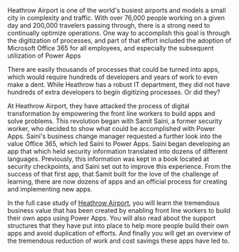 Heathrow Airport is one of the world's busiest airports and models a  small city in complexity and traffic. With over 76,000 people working on a given day and 200,000 travelers passing through, there is a strong need to continually optimize operations. One way to accomplish this goal is through the digitization of processes, and part of that effort included the adoption of Microsoft Office 365 for all employees, and especially the subsequent utilization of Power Apps 

There are easily thousands of processes that could be turned into apps, which would require hundreds of developers and years of work to even make a dent. While Heathrow has a robust IT department, they did not have hundreds of extra developers to begin digitizing processes. Or did they?

At Heathrow Airport, they have attacked the process of digital transformation by empowering the front line workers to build apps and solve problems. This revolution began with Samit Saini, a former security worker, who decided to show what could be accomplished with Power Apps. Saini's business change manager requested a further look into the value Office 365, which led Saini to Power Apps. Saini began developing an app that which held security information translated into dozens of different languages. Previously, this information was kept in a book located at security checkpoints, and Saini set out to improve this experience. From the success of that first app, that Samit built for the love of the challenge of learning, there are now dozens of apps and an official process for creating and implementing new apps.

In the full case study of [Heathrow Airport](https://customers.microsoft.com/story/766053-heathrow-airport-travel-transportation-power-apps), you will learn the tremendous business value that has been created by enabling front line workers to build their own apps using Power Apps. You will also read about the support structures that they have put into place to help more people build their own apps and avoid duplication of efforts. And finally you will get an overview of the tremendous reduction of work and cost savings these apps have led to. 

